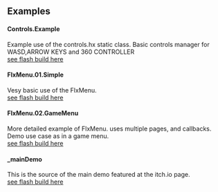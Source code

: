 ## Examples

#### Controls.Example

Example use of the controls.hx static class. Basic controls manager for WASD,ARROW KEYS and 360 CONTROLLER<br/>
[see flash build here](http://johndimi.github.io/djFlixel/examples/ControlsDemo.swf)

#### FlxMenu.01.Simple

Vesy basic use of the FlxMenu.<br/>
[see flash build here](http://johndimi.github.io/djFlixel/examples/FlxMenuSimple.swf)


#### FlxMenu.02.GameMenu

More detailed example of FlxMenu. uses multiple pages, and callbacks. Demo use case as in a game menu.<br/>
[see flash build here](http://johndimi.github.io/djFlixel/examples/FlxMenu02.swf)

#### _mainDemo

This is the source of the main demo featured at the itch.io page.<br/>
[see flash build here](https://johndimi.itch.io/djflixel-tools)
